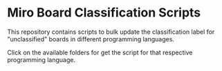 # Miro Board Classification Scripts
This repository contains scripts to bulk update the classification label for "unclassified" boards in different programming languages.

Click on the available folders for get the script for that respective programming language.
